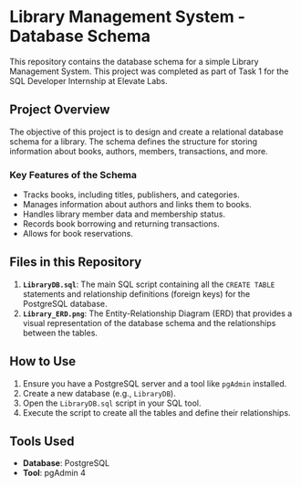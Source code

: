# Library Management System - Database Schema

This repository contains the database schema for a simple Library Management System. This project was completed as part of Task 1 for the SQL Developer Internship at Elevate Labs.

## Project Overview

The objective of this project is to design and create a relational database schema for a library. The schema defines the structure for storing information about books, authors, members, transactions, and more.

### Key Features of the Schema
* Tracks books, including titles, publishers, and categories.
* Manages information about authors and links them to books.
* Handles library member data and membership status.
* Records book borrowing and returning transactions.
* Allows for book reservations.

## Files in this Repository

1.  **`LibraryDB.sql`**: The main SQL script containing all the `CREATE TABLE` statements and relationship definitions (foreign keys) for the PostgreSQL database.
2.  **`Library_ERD.png`**: The Entity-Relationship Diagram (ERD) that provides a visual representation of the database schema and the relationships between the tables.

## How to Use

1.  Ensure you have a PostgreSQL server and a tool like `pgAdmin` installed.
2.  Create a new database (e.g., `LibraryDB`).
3.  Open the `LibraryDB.sql` script in your SQL tool.
4.  Execute the script to create all the tables and define their relationships.

## Tools Used
* **Database**: PostgreSQL
* **Tool**: pgAdmin 4